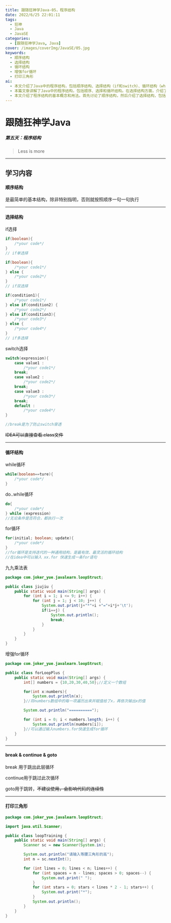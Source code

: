 ```yaml
---
title: 跟随狂神学Java-05，程序结构
date: 2022/6/25 22:01:11
tags:
  - 狂神
  - Java
  - JavaSE
categories:
  - [跟随狂神学Java, Java]
cover: /images/coverImg/JavaSE/05.jpg
keywords:
  - 顺序结构
  - 选择结构
  - 循环结构
  - 增强for循环
  - 打印三角形
ai: 
  - 本文介绍了Java中的程序结构，包括顺序结构、选择结构（if和switch）、循环结构（while、do..while、for和增强for循环），以及break、continue和打印三角形的示例。
  - 本篇文章讲解了Java中的程序结构，包括顺序、选择和循环结构。在选择结构方面，介绍了if条件判断和switch多重选择的使用方法。在循环结构方面，涵盖了while、do..while、for和增强for循环的应用。此外，还讨论了break和continue的用途，以及展示了如何通过嵌套循环打印等腰三角形。这些内容有助于构建不同的程序逻辑和控制流程。
  - 本文介绍了程序结构的基本概念和用法。首先讨论了顺序结构，然后介绍了选择结构，包括if单选择、if双选择、if多选择和switch选择。接着，探讨了循环结构，包括while、do..while、for以及增强for循环。最后，提到了break、continue和goto的作用，以及如何使用循环打印等腰三角形。这些结构和语法是Java程序开发的重要基础。
---
```

# 跟随狂神学Java

##### 第五天：程序结构

> Less is more

---

## 学习内容

#### 顺序结构

是最简单的基本结构，除非特别指明，否则就按照顺序一句一句执行

----

#### 选择结构

if选择

~~~~java
if(boolean){
	/*your code*/
}
// if单选择
~~~~

~~~~java
if(boolean){
	/*your code1*/
} else {
	/*your code2*/
}
// if双选择
~~~~

~~~~java
if(condition1){
	/*your code1*/
} else if(condition2) {
	/*your code2*/
} else if(condition3){
	/*your code3*/
} else {
	/*your code4*/
}
// if多选择
~~~~

switch选择
~~~java
switch(expression){
	case value1 :
		/*your code1*/
	break;
	case value2 :
		/*your code2*/
	break;
	case value3 :
		/*your code3*/
	break;
	default :
		/*your code4*/
}

//break是为了防止switch穿透
~~~

~~IDEA可以直接查看.class文件~~

---

#### 循环结构

while循环

~~~java
while(boolean==ture){
    /*your code*/
}
~~~

do..while循环

~~~java
do{
	/*your code*/
} while (expression)
//无论条件是否符合，都执行一次
~~~

for循环

~~~java
for(initial; boolean; update){
	/*your code*/
}
//for循环是支持迭代的一种通用结构，是最有效、最灵活的循环结构
//在idea中可以输入 xx.for 快速生成一条for语句
~~~

九九乘法表

~~~java
package com.joker_yue.javalearn.loopStruct;

public class jiujiu {
    public static void main(String[] args) {
        for (int i = 1; i <= 9; i++) {
            for (int j = 1; j < 10; j++) {
                System.out.print(j+"*"+i +"="+i*j+'\t');
                if(i==j) {
                    System.out.println();
                    break;
                }
            }
        }
    }
}

~~~

增强for循环

~~~~java
package com.joker_yue.javalearn.loopStruct;

public class forLoopPlus {
    public static void main(String[] args) {
        int[] numbers = {10,20,30,40,50};//定义一个数组

        for(int x:numbers){
            System.out.println(x);
        }//将numbers数组中的每一项遍历出来并赋值给了x，再依次输出x的值

        System.out.println("==========");

        for (int i = 0; i < numbers.length; i++) {
            System.out.println(numbers[i]);
        }//可以通过输入numbers.for快速生成for循环
    }
}

~~~~

----

#### break & continue & goto

break 用于跳出此层循环

continue用于跳过此次循环

goto用于跳转，~~不建议使用，会影响代码的连续性~~

----

#### 打印三角形

~~~~java
package com.joker_yue.javalearn.loopStruct;

import java.util.Scanner;

public class loopTraining {
    public static void main(String[] args) {
        Scanner sc = new Scanner(System.in);

        System.out.println("请输入等腰三角形的高");
        int n = sc.nextInt();

        for (int lines = 0; lines < n; lines++) {
            for (int spaces = n - lines; spaces > 0; spaces--) {
                System.out.print(" ");
            }
            for (int stars = 0; stars < lines * 2 - 1; stars++) {
                System.out.print("*");
            }
            System.out.println();
        }
    }
}

~~~~

